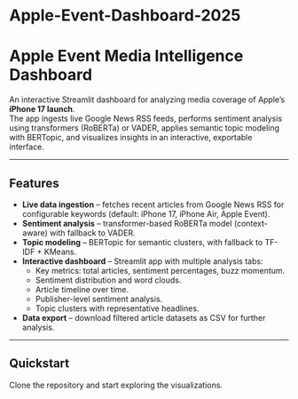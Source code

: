 # Apple-Event-Dashboard-2025



# Apple Event Media Intelligence Dashboard

An interactive Streamlit dashboard for analyzing media coverage of Apple’s **iPhone 17 launch**.  
The app ingests live Google News RSS feeds, performs sentiment analysis using transformers (RoBERTa) or VADER, applies semantic topic modeling with BERTopic, and visualizes insights in an interactive, exportable interface.

---

## Features

- **Live data ingestion** – fetches recent articles from Google News RSS for configurable keywords (default: iPhone 17, iPhone Air, Apple Event).  
- **Sentiment analysis** – transformer-based RoBERTa model (context-aware) with fallback to VADER.  
- **Topic modeling** – BERTopic for semantic clusters, with fallback to TF-IDF + KMeans.  
- **Interactive dashboard** – Streamlit app with multiple analysis tabs:  
  - Key metrics: total articles, sentiment percentages, buzz momentum.  
  - Sentiment distribution and word clouds.  
  - Article timeline over time.  
  - Publisher-level sentiment analysis.  
  - Topic clusters with representative headlines.  
- **Data export** – download filtered article datasets as CSV for further analysis.  

---

## Quickstart

Clone the repository and start exploring the visualizations.
